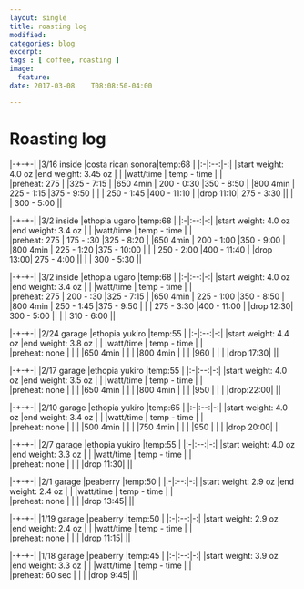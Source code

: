 ```yaml
---
layout: single
title: roasting log
modified:
categories: blog
excerpt:
tags : [ coffee, roasting ]
image:
  feature:
date: 2017-03-08	T08:08:50-04:00

---
```


# Roasting log


|-+-+-|
|3/16 inside |costa rican sonora|temp:68  | 
|:-|:--:|-:|
|start weight: 4.0 oz |end weight: 3.45 oz | | 
|watt/time | temp - time  |           |  
|preheat: 275   |     |325 - 7:15 |
|650 4min  | 200 - 0:30   |350 - 8:50 |
|800 4min  | 225 - 1:15   |375 - 9:50 |
|          | 250 - 1:45   |400 - 11:10 |
|drop 11:10| 275 - 3:30   ||
|          | 300 - 5:00   ||


|-+-+-|
|3/2 inside |ethopia ugaro |temp:68  | 
|:-|:--:|-:|
|start weight: 4.0 oz |end weight: 3.4 oz | | 
|watt/time | temp - time  |           |  
|preheat: 275   | 175 - :30    |325 - 8:20 |
|650 4min  | 200 - 1:00   |350 - 9:00 |
|800 4min  | 225 - 1:20   |375 - 10:00 |
|          | 250 - 2:00   |400 - 11:40 |
|drop 13:00| 275 - 4:00   ||
|          | 300 - 5:30   ||

|-+-+-|
|3/2 inside |ethopia ugaro |temp:68  | 
|:-|:--:|-:|
|start weight: 4.0 oz |end weight: 3.4 oz | | 
|watt/time | temp - time  |           |  
|preheat: 275   | 200 - :30    |325 - 7:15 |
|650 4min  | 225 - 1:00   |350 - 8:50 |
|800 4min  | 250 - 1:45   |375 - 9:50 |
|          | 275 - 3:30   |400 - 11:00 |
|drop 12:30| 300 - 5:00   ||
|          | 310 - 6:00   ||


|-+-+-|
|2/24 garage |ethopia yukiro |temp:55  | 
|:-|:--:|-:|
|start weight: 4.4 oz |end weight: 3.8 oz | | 
|watt/time | temp - time  |           |  
|preheat: none   |     | |
|650 4min  |   | |
|800 4min  |    | |
|960       |    | |
|drop 17:30|    ||


|-+-+-|
|2/17 garage |ethopia yukiro |temp:55  | 
|:-|:--:|-:|
|start weight: 4.0 oz |end weight: 3.5 oz | | 
|watt/time | temp - time  |           |  
|preheat: none   | | |
|650 4min  |  | |
|800 4min  |   | |
|950          |   | |
|drop:22:00|   ||



|-+-+-|
|2/10 garage |ethopia yukiro |temp:65  | 
|:-|:--:|-:|
|start weight: 4.0 oz |end weight: 3.4 oz | | 
|watt/time | temp - time  |           |  
|preheat: none  |    | |
|500 4min  |  |  |
|750 4min  |  |  |
|950          |  | |
|drop 20:00|  ||



|-+-+-|
|2/7 garage |ethopia yukiro |temp:55  | 
|:-|:--:|-:|
|start weight: 4.0 oz |end weight: 3.3 oz | | 
|watt/time | temp - time  |           |  
|preheat: none   | | |
|drop 11:30|  ||



|-+-+-|
|2/1 garage |peaberry |temp:50  | 
|:-|:--:|-:|
|start weight: 2.9 oz |end weight: 2.4 oz | | 
|watt/time | temp - time  |           |  
|preheat: none   | | |
|drop 13:45|  ||


|-+-+-|
|1/19 garage |peaberry |temp:50  | 
|:-|:--:|-:|
|start weight: 2.9 oz |end weight: 2.4 oz | | 
|watt/time | temp - time  |           |  
|preheat: none   | | |
|drop 11:15|  ||


|-+-+-|
|1/18 garage |peaberry |temp:45  | 
|:-|:--:|-:|
|start weight: 3.9 oz |end weight: 3.3 oz | | 
|watt/time | temp - time  |           |  
|preheat: 60 sec   | | |
|drop 9:45|  ||

